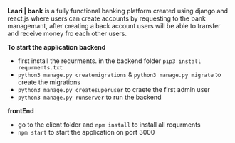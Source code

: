 **Laari | bank** is a fully functional banking platform created using django and react.js where users can create accounts by requesting to the bank managemant, after creating a back account users will be able to transfer and receive money fro each other users.


**To start the application**
**backend**
*   first install the requrments. in the backend folder `pip3 install requrments.txt`
*   `python3 manage.py createmigrations` & `python3 manage.py migrate` to create the migrations
*   `python3 manage.py createsuperuser` to craete the first admin user
*   `python3 manage.py runserver` to run the backend

**frontEnd**
*   go to the client folder and `npm install` to install all requrments
*   `npm start` to start the application on port 3000


